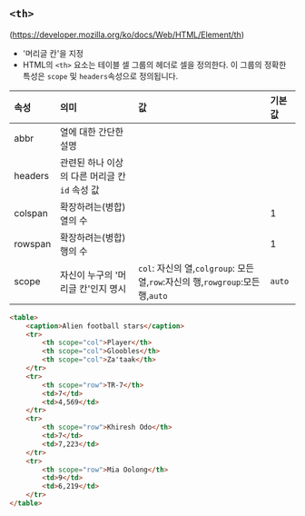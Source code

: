 ## ```<th>```
(https://developer.mozilla.org/ko/docs/Web/HTML/Element/th)

- '머리글 칸'을 지정
- HTML의 ```<th>``` 요소는 테이블 셀 그룹의 헤더로 셀을 정의한다. 이 그룹의 정확한 특성은 ```scope``` 및 ```headers```속성으로 정의됩니다.

|속성|의미|값|기본값|
|:--|:--|:--|:--|
|abbr|열에 대한 간단한 설명|||
|headers|관련된 하나 이상의 다른 머리글 칸 ```id``` 속성 값|||
|colspan|확장하려는(병합) 열의 수||1|
|rowspan|확장하려는(병합) 행의 수||1|
|scope|자신이 누구의 '머리글 칸'인지 명시|```col```: 자신의 열,```colgroup```: 모든 열,```row```:자신의 행,```rowgroup```:모든 행,```auto```|```auto```|

```html
<table>
    <caption>Alien football stars</caption>
    <tr>
        <th scope="col">Player</th>
        <th scope="col">Gloobles</th>
        <th scope="col">Za'taak</th>
    </tr>
    <tr>
        <th scope="row">TR-7</th>
        <td>7</td>
        <td>4,569</td>
    </tr>
    <tr>
        <th scope="row">Khiresh Odo</th>
        <td>7</td>
        <td>7,223</td>
    </tr>
    <tr>
        <th scope="row">Mia Oolong</th>
        <td>9</td>
        <td>6,219</td>
    </tr>
</table>
```
